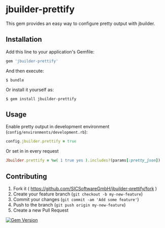 # jbuilder-prettify

This gem provides an easy way to configure pretty output with jbuilder.

## Installation

Add this line to your application's Gemfile:

```ruby
gem 'jbuilder-prettify'
```

And then execute:

    $ bundle

Or install it yourself as:

    $ gem install jbuilder-prettify

## Usage

Enable pretty output in development environment (`config/environments/development.rb`):

```ruby
config.jbuilder.prettify = true
```

Or set in in every request

```ruby
Jbuilder.prettify = %w( 1 true yes ).includes?(params[:pretty_json])
```

## Contributing

1. Fork it ( https://github.com/SICSoftwareGmbH/jbuilder-prettify/fork )
2. Create your feature branch (`git checkout -b my-new-feature`)
3. Commit your changes (`git commit -am 'Add some feature'`)
4. Push to the branch (`git push origin my-new-feature`)
5. Create a new Pull Request

[![Gem Version](https://img.shields.io/gem/v/jbuilder-prettify.svg)](https://rubygems.org/gems/jbuilder-prettify)
